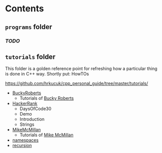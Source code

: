 # Contents

## `programs` folder


### *TODO*

## `tutorials` folder

This folder is a golden reference point for refreshing how a particular thing is done in C++ way. Shortly put: HowTOs

https://github.com/hrkucuk/cpp_personal_guide/tree/master/tutorials/

- [BuckyRoberts](https://github.com/hrkucuk/cpp_personal_guide/tree/master/tutorials/BuckyRoberts)
  - Tutorials of [Bucky Roberts](https://www.youtube.com/playlist?list=PLAE85DE8440AA6B83)
- [HackerRank](https://github.com/hrkucuk/cpp_personal_guide/tree/master/tutorials/HackerRank)
  - DaysOfCode30
  - Demo
  - Introduction
  - Strings
- [MikeMcMillan](https://github.com/hrkucuk/cpp_personal_guide/tree/master/tutorials/MikeMcMillan)
  - Tutorials of [Mike McMillan](https://www.youtube.com/playlist?list=PLK5LBGAqhW79QcLhCeAUek_8CYpYIZ8kB)
- [namespaces](https://github.com/hrkucuk/cpp_personal_guide/tree/master/tutorials/namespaces)
- [recursion](https://github.com/hrkucuk/cpp_personal_guide/tree/master/tutorials/recursion)